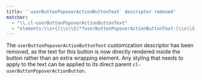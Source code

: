 ```yaml
---
title: '`userButtonPopoverActionButtonText` descriptor removed'
matcher:
  - "\\.cl-userButtonPopoverActionButtonText"
  - "elements:\\s+{[\\s\\S]*?userButtonPopoverActionButtonText:[\\s\\S]*?}"
---
```


The `userButtonPopoverActionButtonText` customization descriptor has been removed, as the text for this button is now directly rendered inside the button rather than an extra wrapping element. Any styling that needs to apply to the text can be applied to its direct parent `cl-userButtonPopoverActionButton`.
